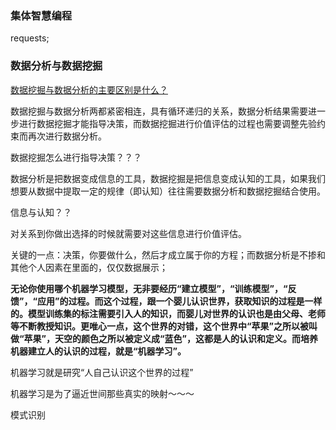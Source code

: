 ### 集体智慧编程

requests;


### 数据分析与数据挖掘

[数据挖掘与数据分析的主要区别是什么？](http://sanwen8.cn/p/10cgywg.html)

数据挖掘与数据分析两都紧密相连，具有循环递归的关系，数据分析结果需要进一步进行数据挖掘才能指导决策，而数据挖掘进行价值评估的过程也需要调整先验约束而再次进行数据分析。

数据挖掘怎么进行指导决策？？？

数据分析是把数据变成信息的工具，数据挖掘是把信息变成认知的工具，如果我们想要从数据中提取一定的规律（即认知）往往需要数据分析和数据挖掘结合使用。

信息与认知？？

对关系到你做出选择的时候就需要对这些信息进行价值评估。

关键的一点：决策，你要做什么，然后才成立属于你的方程；而数据分析是不掺和其他个人因素在里面的，仅仅数据展示；


**无论你使用哪个机器学习模型，无非要经历“建立模型”，“训练模型”，“反馈”，“应用”的过程。而这个过程，跟一个婴儿认识世界，获取知识的过程是一样的。模型训练集的标注需要引入人的知识，而婴儿对世界的认识也是由父母、老师等不断教授知识。更唯心一点，这个世界的对错，这个世界中“苹果”之所以被叫做“苹果”，天空的颜色之所以被定义成“蓝色”，这都是人的认识和定义。而培养机器建立人的认识的过程，就是“机器学习”。**

 机器学习就是研究“人自己认识这个世界的过程”
 
 机器学习是为了逼近世间那些真实的映射～～～
 
 模式识别
  		